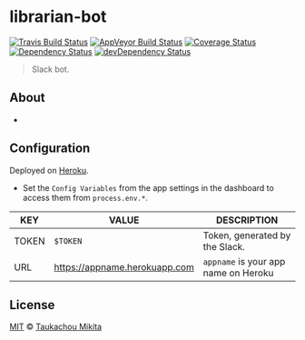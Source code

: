 librarian-bot
==

[![Travis Build Status][travis-image]][travis-url]
[![AppVeyor Build Status][appveyor-image]][appveyor-url]
[![Coverage Status][coveralls-image]][coveralls-url]
[![Dependency Status][dep-image]][dep-url]
[![devDependency Status][devdep-image]][devdep-url]

> Slack bot.

## About

-


## Configuration

Deployed on [Heroku](https://heroku.com).

* Set the `Config Variables` from the app settings in the dashboard to access them from `process.env.*`.

| KEY   | VALUE     | DESCRIPTION |
| ----- | --------- | ----------- |
| TOKEN | `$TOKEN`  | Token, generated by the Slack. |
| URL   | https://appname.herokuapp.com | `appname` is your app name on Heroku |


## License

[MIT](LICENSE) © [Taukachou Mikita](https://edloidas.com)

<!-- Links -->
[travis-url]: https://travis-ci.org/edloidas/librarian-bot
[travis-image]: https://img.shields.io/travis/edloidas/librarian-bot.svg?label=linux%20build

[appveyor-url]: https://ci.appveyor.com/project/edloidas/librarian-bot
[appveyor-image]: https://img.shields.io/appveyor/ci/edloidas/librarian-bot.svg?label=windows%20build

[coveralls-url]: https://coveralls.io/github/edloidas/librarian-bot?branch=master
[coveralls-image]: https://coveralls.io/repos/github/edloidas/librarian-bot/badge.svg?branch=master

[dep-url]: https://david-dm.org/edloidas/librarian-bot
[dep-image]: https://david-dm.org/edloidas/librarian-bot.svg

[devdep-url]: https://david-dm.org/edloidas/librarian-bot#info=devDependencies
[devdep-image]: https://david-dm.org/edloidas/librarian-bot/dev-status.svg
